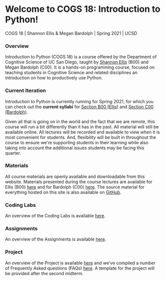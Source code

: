 # Welcome to COGS 18: Introduction to Python!

COGS 18 | Shannon Ellis & Megan Bardolph | Spring 2021 | UCSD

### Overview

Introduction to Python (COGS 18) is a course offered by the Department of Cognitive Science of UC San Diego, taught by [Shannon Ellis](http://shanellis.com) (B00) and Megan Bardolph (C00). It is a hands-on programming course, focused on teaching students in Cognitive Science and related disciplines an introduction on how to productively use Python.

### Current Iteration

Introduction to Python is currently running for Spring 2021, for which you can check out the **current syllabi** for [Section B00 (Ellis)](assets/intro/syllabus) and [Section C00 (Bardolph)](https://cogs18.github.io/assets/intro/Cogs18_Syllabus_SP21_draft.pdf). 

Given all that is going on in the world and the fact that we are remote, this course will run a bit differently than it has in the past. All material will still be available online. All lectures will be recorded and available to view when it is most convenient for students. And, flexibility will be built in throughout the course to ensure we're supporting students in their learning while also taking into account the additional issues students may be facing this quarter.


### Materials

All course materials are openly available and downloadable from this website. Materials presented during the course lectures are available for Ellis (B00) [here](materials/01-Introduction) and for Bardolph (C00) [here](materials_bardolph/01-Introduction). The source material for everything hosted on this site is also available on [GitHub](https://github.com/COGS18).


### Coding Labs

An overview of the Coding Labs is available [here](assets/intro/labs/overview).


### Assignments

An overview of the Assignments is available [here](assets/intro/assignments/overview).

### Project

An overview of the Project is available [here](https://cogs18.github.io/projects/overview.html) and we've compiled a number of Frequently Asked questions (FAQs) [here](https://cogs18.github.io/projects/faq.html). A template for the project will be provided after the second midterm.